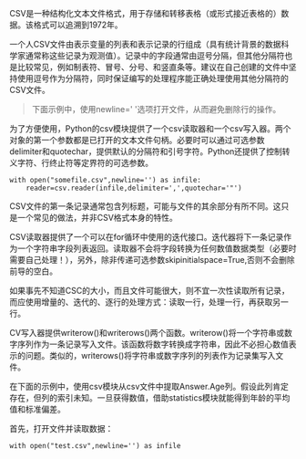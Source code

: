 CSV是一种结构化文本文件格式，用于存储和转移表格（或形式接近表格的）数据。该格式可以追溯到1972年。

一个人CSV文件由表示变量的列表和表示记录的行组成（具有统计背景的数据科学家通常称这些记录为观测值）。记录中的字段通常由逗号分隔，但其他分隔符也是比较常见，例如制表符、冒号、分号、和竖直条等。建议在自己创建的文件中坚持使用逗号作为分隔符，同时保证编写的处理程序能正确处理使用其他分隔符的CSV文件。

> 下面示例中，使用newline=' '选项打开文件，从而避免删除行的操作。

为了方便使用，Python的csv模块提供了一个csv读取器和一个csv写入器。两个对象的第一个参数都是已打开的文本文件句柄。必要时可以通过可选参数delimiter和quotechar，提供默认的分隔符和引号字符。Python还提供了控制转义字符、行终止符等定界符的可选参数。

```
with open("somefile.csv",newline='') as infile:
    reader=csv.reader(infile,delimiter=',',quotechar='"')
```

CSV文件的第一条记录通常包含列标题，可能与文件的其余部分有所不同。这只是一个常见的做法，并非CSV格式本身的特性。

CSV读取器提供了一个可以在for循环中使用的迭代接口。迭代器将下一条记录作为一个字符串字段列表返回。读取器不会将字段转换为任何数值数据类型（必要时需要自己处理！），另外，除非传递可选参数skipinitialspace=True,否则不会删除前导的空白。

如果事先不知道CSC的大小，而且文件可能很大，则不宜一次性读取所有记录，而应使用增量的、迭代的、逐行的处理方式：读取一行，处理一行，再获取另一行。

CV写入器提供writerow\(\)和writerows\(\)两个函数。writerow\(\)将一个字符串或数字序列作为一条记录写入文件。该函数将数字转换成字符串，因此不必担心数值表示的问题。类似的，writerows\(\)将字符串或数字序列的列表作为记录集写入文件。

在下面的示例中，使用csv模块从csv文件中提取Answer.Age列。假设此列肯定存在，但列的索引未知。一旦获得数值，借助statistics模块就能得到年龄的平均值和标准偏差。

首先，打开文件并读取数据：

```
with open("test.csv",newline='') as infile
```



